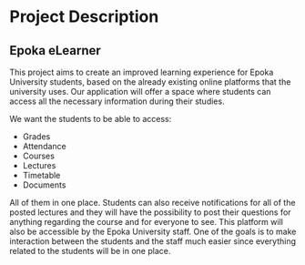 # Project Description

## Epoka eLearner

This project aims to create an improved learning experience for Epoka University students, based on the already existing online platforms that the university uses. Our application will offer a space where students can access all the necessary information during their studies. 

We want the students to be able to access:
* Grades 
* Attendance
* Courses
* Lectures
* Timetable
* Documents

All of them in one place. Students can also receive notifications for all of the posted lectures and they will have the possibility to post their questions for anything regarding the course and for everyone to see. This platform will also be accessible by the Epoka University staff. One of the goals is to make interaction between the students and the staff much easier since everything related to the students will be in one place. 

